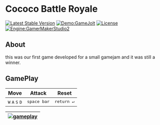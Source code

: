 Cococo Battle Royale
=====================
[![Latest Stable Version](https://img.shields.io/github/v/release/psywave-games/coco-battle-royale)](https://github.com/psywave-games/coco-battle-royale/releases) [![Demo:GameJolt](https://img.shields.io/badge/Demo-GameJolt-green)](https://rodrigodornelles.gamejolt.io/coco-battle-royale) [![License](https://img.shields.io/github/license/psywave-games/coco-battle-royale)](https://github.com/psywave-games/coco-battle-royale/blob/master/LICENSE) [![Engine:GamerMakerStudio2](https://img.shields.io/badge/Engine-GMS%202.2.5-orange)](https://www.yoyogames.com) 

## About ##
this was our first game developed for a small gamejam and it was still a winner.

## GamePlay ##
| Move | Attack | Reset |
| ---- | -----  | ----- |
| <kbd>W</kbd> <kbd>A</kbd> <kbd>S</kbd> <kbd>D</kbd>| <kbd>space bar</kbd> | <kbd>return ↵</kbd> |

| [![gameplay](https://cdn.discordapp.com/attachments/746930129380573276/746930218819780708/cbr-gameplay.gif)](https://rodrigodornelles.gamejolt.io/coco-battle-royale) |
| - |
